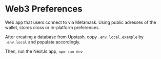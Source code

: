 # Web3 Preferences
Web app that users connect to via Metamask. Using public adresses of the wallet, stores cross or in-platform preferences.

After creating a database from Upstash, copy `.env.local.example` by `.env.local` and populate accordingly.

Then, run the NextJs app, `npm run dev`
